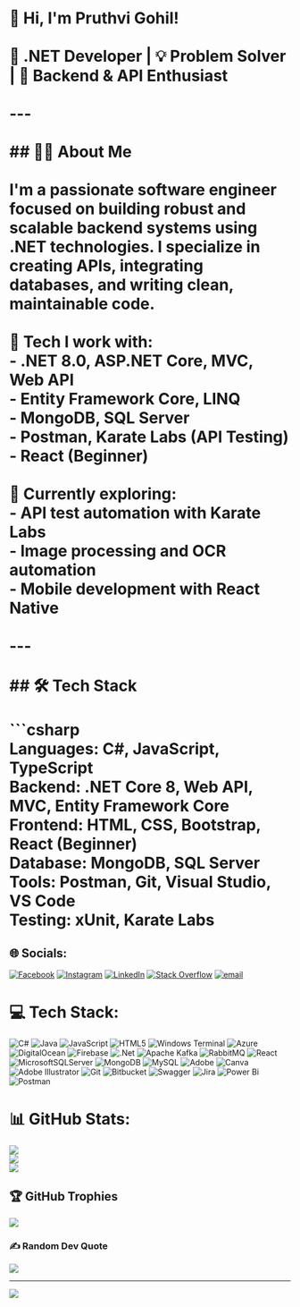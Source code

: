 # 👋 Hi, I'm Pruthvi Gohil!<br><br>🚀 .NET Developer | 💡 Problem Solver | 🔧 Backend & API Enthusiast<br><br>---<br><br>## 👨‍💻 About Me<br><br>I'm a passionate software engineer focused on building robust and scalable backend systems using .NET technologies. I specialize in creating APIs, integrating databases, and writing clean, maintainable code.<br><br>💼 Tech I work with:<br>- **.NET 8.0**, **ASP.NET Core**, **MVC**, **Web API**<br>- **Entity Framework Core**, **LINQ**<br>- **MongoDB**, **SQL Server**<br>- **Postman**, **Karate Labs (API Testing)**<br>- **React (Beginner)**<br><br>🧪 Currently exploring:<br>- API test automation with Karate Labs  <br>- Image processing and OCR automation  <br>- Mobile development with React Native  <br><br>---<br><br>## 🛠️ Tech Stack<br><br>```csharp<br>Languages:   C#, JavaScript, TypeScript<br>Backend:     .NET Core 8, Web API, MVC, Entity Framework Core<br>Frontend:    HTML, CSS, Bootstrap, React (Beginner)<br>Database:    MongoDB, SQL Server<br>Tools:       Postman, Git, Visual Studio, VS Code<br>Testing:     xUnit, Karate Labs<br>


## 🌐 Socials:
[![Facebook](https://img.shields.io/badge/Facebook-%231877F2.svg?logo=Facebook&logoColor=white)](https://facebook.com/PruthviGohil) [![Instagram](https://img.shields.io/badge/Instagram-%23E4405F.svg?logo=Instagram&logoColor=white)](https://instagram.com/_imgohil_) [![LinkedIn](https://img.shields.io/badge/LinkedIn-%230077B5.svg?logo=linkedin&logoColor=white)](https://linkedin.com/in/PruthviGohil) [![Stack Overflow](https://img.shields.io/badge/-Stackoverflow-FE7A16?logo=stack-overflow&logoColor=white)](https://stackoverflow.com/users/user30165215) [![email](https://img.shields.io/badge/Email-D14836?logo=gmail&logoColor=white)](mailto:pruthvi9878@gmail.com) 

# 💻 Tech Stack:
![C#](https://img.shields.io/badge/c%23-%23239120.svg?style=for-the-badge&logo=csharp&logoColor=white) ![Java](https://img.shields.io/badge/java-%23ED8B00.svg?style=for-the-badge&logo=openjdk&logoColor=white) ![JavaScript](https://img.shields.io/badge/javascript-%23323330.svg?style=for-the-badge&logo=javascript&logoColor=%23F7DF1E) ![HTML5](https://img.shields.io/badge/html5-%23E34F26.svg?style=for-the-badge&logo=html5&logoColor=white) ![Windows Terminal](https://img.shields.io/badge/Windows%20Terminal-%234D4D4D.svg?style=for-the-badge&logo=windows-terminal&logoColor=white) ![Azure](https://img.shields.io/badge/azure-%230072C6.svg?style=for-the-badge&logo=microsoftazure&logoColor=white) ![DigitalOcean](https://img.shields.io/badge/DigitalOcean-%230167ff.svg?style=for-the-badge&logo=digitalOcean&logoColor=white) ![Firebase](https://img.shields.io/badge/firebase-%23039BE5.svg?style=for-the-badge&logo=firebase) ![.Net](https://img.shields.io/badge/.NET-5C2D91?style=for-the-badge&logo=.net&logoColor=white) ![Apache Kafka](https://img.shields.io/badge/Apache%20Kafka-000?style=for-the-badge&logo=apachekafka) ![RabbitMQ](https://img.shields.io/badge/rabbitmq-FF6600?style=for-the-badge&logo=rabbitmq&logoColor=white) ![React](https://img.shields.io/badge/react-%2320232a.svg?style=for-the-badge&logo=react&logoColor=%2361DAFB) ![MicrosoftSQLServer](https://img.shields.io/badge/Microsoft%20SQL%20Server-CC2927?style=for-the-badge&logo=microsoft%20sql%20server&logoColor=white) ![MongoDB](https://img.shields.io/badge/MongoDB-%234ea94b.svg?style=for-the-badge&logo=mongodb&logoColor=white) ![MySQL](https://img.shields.io/badge/mysql-4479A1.svg?style=for-the-badge&logo=mysql&logoColor=white) ![Adobe](https://img.shields.io/badge/adobe-%23FF0000.svg?style=for-the-badge&logo=adobe&logoColor=white) ![Canva](https://img.shields.io/badge/Canva-%2300C4CC.svg?style=for-the-badge&logo=Canva&logoColor=white) ![Adobe Illustrator](https://img.shields.io/badge/adobe%20illustrator-%23FF9A00.svg?style=for-the-badge&logo=adobe%20illustrator&logoColor=white) ![Git](https://img.shields.io/badge/git-%23F05033.svg?style=for-the-badge&logo=git&logoColor=white) ![Bitbucket](https://img.shields.io/badge/bitbucket-%230047B3.svg?style=for-the-badge&logo=bitbucket&logoColor=white) ![Swagger](https://img.shields.io/badge/-Swagger-%23Clojure?style=for-the-badge&logo=swagger&logoColor=white) ![Jira](https://img.shields.io/badge/jira-%230A0FFF.svg?style=for-the-badge&logo=jira&logoColor=white) ![Power Bi](https://img.shields.io/badge/power_bi-F2C811?style=for-the-badge&logo=powerbi&logoColor=black) ![Postman](https://img.shields.io/badge/Postman-FF6C37?style=for-the-badge&logo=postman&logoColor=white)
# 📊 GitHub Stats:
![](https://github-readme-stats.vercel.app/api?username=pruthvigohil&theme=tokyonight&hide_border=false&include_all_commits=false&count_private=false)<br/>
![](https://nirzak-streak-stats.vercel.app/?user=pruthvigohil&theme=tokyonight&hide_border=false)<br/>
![](https://github-readme-stats.vercel.app/api/top-langs/?username=pruthvigohil&theme=tokyonight&hide_border=false&include_all_commits=false&count_private=false&layout=compact)

## 🏆 GitHub Trophies
![](https://github-profile-trophy.vercel.app/?username=pruthvigohil&theme=radical&no-frame=false&no-bg=true&margin-w=4)

### ✍️ Random Dev Quote
![](https://quotes-github-readme.vercel.app/api?type=horizontal&theme=radical)

---
[![](https://visitcount.itsvg.in/api?id=pruthvigohil&icon=0&color=0)](https://visitcount.itsvg.in)

<!-- Proudly created with GPRM ( https://gprm.itsvg.in ) -->
